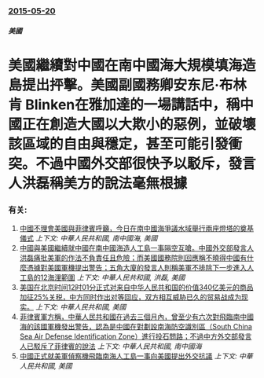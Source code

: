 ### [2015-05-20](/news/2015/05/20/index.md)

##### 美國
# 美國繼續對中國在南中國海大規模填海造島提出抨擊。美國副國務卿安东尼·布林肯 Blinken在雅加達的一場講話中，稱中國正在創造大國以大欺小的惡例，並破壞該區域的自由與穩定，甚至可能引發衝突。不過中國外交部很快予以駁斥，發言人洪磊稱美方的說法毫無根據




### 有关:

1. [中國不理會美國與菲律賓呼籲，今日在南中國海爭議水域舉行兩座燈塔的奠基儀式](/news/2015/05/25/中國不理會美國與菲律賓呼籲-今日在南中國海爭議水域舉行兩座燈塔的奠基儀式.md) _上下文: 中華人民共和國, 南中國海, 美國_
2. [中國與美國繼續就中國在南中國海造人工島一事隔空互嗆。中國外交部發言人洪磊痛批美軍的作法不負責任且危險；而美國國務院則回應稱不曉得中國有什麼憑據對美國軍機提出警告；五角大廈的發言人則稱美軍不排除下一步進入人工島的12海浬範圍](/news/2015/05/20/中國與美國繼續就中國在南中國海造人工島一事隔空互嗆-中國外交部發言人洪磊痛批美軍的作法不負責任且危險-而美國國務院則回應.md) _上下文: 中華人民共和國, 洪磊, 美國_
3. [美国在北京时间12时01分正式对来自中华人民共和国的价值340亿美元的商品加征25%关税，中方同时作出对等回应，双方相互威胁已久的贸易战成为现实。](/news/2018/07/6/美国在北京时间12时01分正式对来自中华人民共和国的价值340亿美元的商品加征25-关税-中方同时作出对等回应-双方相互.md) _上下文: 中華人民共和國, 美國_
4. [菲律賓軍方稱，中華人民共和國在過去三個月內，曾至少有六次對飛臨南中國海的該國軍機發出警告，認為是中國在對劃設南海防空識別區（South China Sea Air Defense Identification Zone）進行投石問路；不過中方外交部發言人已駁斥了菲律賓的說法](/news/2015/05/7/菲律賓軍方稱-中華人民共和國在過去三個月內-曾至少有六次對飛臨南中國海的該國軍機發出警告-認為是中國在對劃設南海防空識別.md) _上下文: 中華人民共和國, 南中國海_
5. [中國正式就美軍偵察機飛臨南海人工島一事向美國提出外交抗議](/news/2015/05/25/中國正式就美軍偵察機飛臨南海人工島一事向美國提出外交抗議.md) _上下文: 中華人民共和國, 美國_
